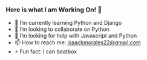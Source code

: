 ### Here is what I am Working On! 👋

- 🌱 I’m currently learning Python and Django 
- 👯 I’m looking to collaborate on Python
- 🤔 I’m looking for help with Javascript and Python
- 📫 How to reach me: isaackmorales22@gmail.com
- ⚡ Fun fact: I can beatbox
